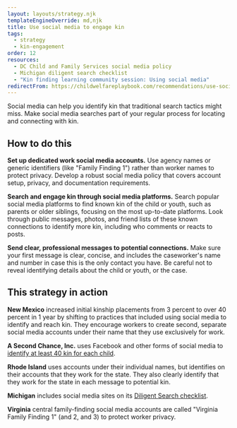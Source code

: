 ```yaml
---
layout: layouts/strategy.njk
templateEngineOverride: md,njk
title: Use social media to engage kin
tags:
  - strategy
  - kin-engagement
order: 12
resources:
  - DC Child and Family Services social media policy
  - Michigan diligent search checklist
  - "Kin finding learning community session: Using social media"
redirectFrom: https://childwelfareplaybook.com/recommendations/use-social-media/
---
```

Social media can help you identify kin that traditional search tactics might miss. Make social media searches part of your regular process for locating and connecting with kin.

## How to do this

**Set up dedicated work social media accounts.** Use agency names or generic identifiers (like "Family Finding 1") rather than worker names to protect privacy. Develop a robust social media policy that covers account setup, privacy, and documentation requirements.

**Search and engage kin through social media platforms.** Search popular social media platforms to find known kin of the child or youth, such as parents or older siblings, focusing on the most up-to-date platforms. Look through public messages, photos, and friend lists of these known connections to identify more kin, including who comments or reacts to posts.

**Send clear, professional messages to potential connections.** Make sure your first message is clear, concise, and includes the caseworker's name and number in case this is the only contact you have. Be careful not to reveal identifying details about the child or youth, or the case.

## This strategy in action

**New Mexico** increased initial kinship placements from 3 percent to over 40 percent in 1 year by shifting to practices that included using social media to identify and reach kin. They encourage workers to create second, separate social media accounts under their name that they use exclusively for work.

**A Second Chance, Inc.** uses Facebook and other forms of social media to [identify at least 40 kin for each child](https://www.asecondchance-kinship.com/programs-services/philadelphia/support-services/family-finding/). 

**Rhode Island** uses accounts under their individual names, but identifies on their accounts that they work for the state. They also clearly identify that they work for the state in each message to potential kin.

**Michigan** includes social media sites on its [Diligent Search checklist](https://view.officeapps.live.com/op/view.aspx?src=https%3A%2F%2Fwww.michigan.gov%2Fmdhhs%2F-%2Fmedia%2FProject%2FWebsites%2Fmdhhs%2FDoing-Business-with-MDHHS%2FContract-and-Subrecipient-Resources%2FFoster-Care-Forms%2FDHS-0991.dot%3Frev%3Dfa425292062744dfa643ad9bce715742%26hash%3DD65CDDE85BE1AF1DAE5F86FA20C24EEA&wdOrigin=BROWSELINK). 

**Virginia** central family-finding social media accounts are called "Virginia Family Finding 1" (and 2, and 3) to protect worker privacy.[](https://www.gksnetwork.org/resources/kin-mobilization-learning-collaborative/)
